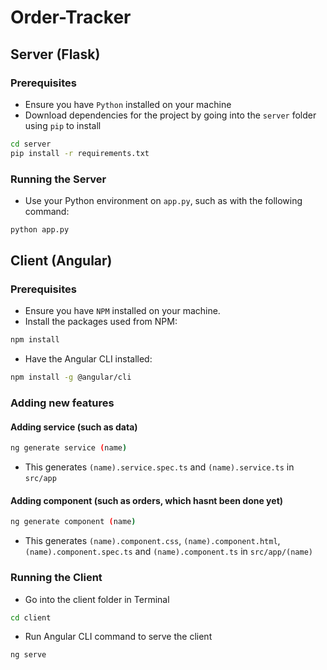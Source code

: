 # Order-Tracker

## Server (Flask)

### Prerequisites
- Ensure you have `Python` installed on your machine
- Download dependencies for the project by going into the `server` folder using `pip` to install
```bash
cd server
pip install -r requirements.txt
```

### Running the Server
- Use your Python environment on `app.py`, such as with the following command: 
```bash
python app.py
```

## Client (Angular)

### Prerequisites
- Ensure you have `NPM` installed on your machine.
- Install the packages used from NPM:
```bash
npm install
```
- Have the Angular CLI installed: 
```bash
npm install -g @angular/cli
```

### Adding new features

#### Adding service (such as data)
```bash 
ng generate service (name)
```
- This generates `(name).service.spec.ts` and `(name).service.ts` in `src/app`

#### Adding component (such as orders, which hasnt been done yet)
```bash 
ng generate component (name)
```
- This generates `(name).component.css`, `(name).component.html`,`(name).component.spec.ts` and `(name).component.ts` in `src/app/(name)`

### Running the Client
- Go into the client folder in Terminal
```bash
cd client
```
- Run Angular CLI command to serve the client 
```bash
ng serve
```